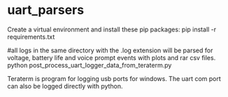 # uart_parsers

Create a virtual environment and install these pip packages:
pip install -r requirements.txt

#all logs in the same directory with the .log extension will be parsed for voltage, battery life and voice prompt events with plots and rar csv files.
python post_process_uart_logger_data_from_teraterm.py


Teraterm is program for logging usb ports for windows. The uart com port can also be logged directly with python.
